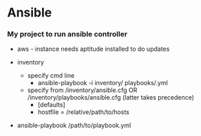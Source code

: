 # Ansible

### My project to run ansible controller

- aws - instance needs aptitude installed to do updates

- inventory
    - specify cmd line
        - ansible-playbook -i inventory/<hosts-file>  playbooks/<playbook>.yml
    - specify from /inventory/ansible.cfg OR /inventory/playbooks/ansible.cfg (latter takes precedence)
        - [defaults]
        - hostfile = /relative/path/to/hosts
        
- ansible-playbook  /path/to/playbook.yml
